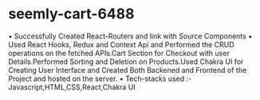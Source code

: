 # seemly-cart-6488
• Successfully Created React-Routers and link with Source Components
• Used React Hooks, Redux and Context Api and Performed the CRUD operations on the fetched APIs.Cart Section for Checkout with
user Details.Performed Sorting and Deletion on Products.Used Chakra UI for Creating User Interface and Created Both Backened and
Frontend of the Project and hosted on the server.
• Tech-stacks used :- Javascript,HTML,CSS,React,Chakra UI
